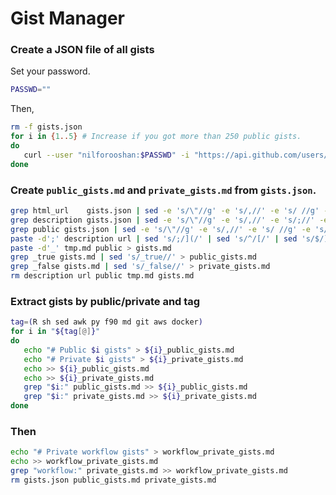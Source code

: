 # Gist Manager

### Create a JSON file of all gists

Set your password.

```sh
PASSWD=""
```

Then,

```sh
rm -f gists.json
for i in {1..5} # Increase if you got more than 250 public gists.
do
   curl --user "nilforooshan:$PASSWD" -i "https://api.github.com/users/nilforooshan/gists?&page=$i&per_page=50" >> gists.json
done
```

### Create `public_gists.md` and `private_gists.md` from `gists.json`.

```sh
grep html_url    gists.json | sed -e 's/\"//g' -e 's/,//' -e 's/ //g' -e 's/html_url://' | grep -v nilforooshan > url
grep description gists.json | sed -e 's/\"//g' -e 's/,//' -e 's/;//' -e 's/    description: //' > description
grep public gists.json | sed -e 's/\"//g' -e 's/,//' -e 's/ //g' -e 's/public://' > public
paste -d';' description url | sed 's/;/](/' | sed 's/^/[/' | sed 's/$/)/' > tmp.md
paste -d'_' tmp.md public > gists.md
grep _true gists.md | sed 's/_true//' > public_gists.md
grep _false gists.md | sed 's/_false//' > private_gists.md
rm description url public tmp.md gists.md
```

### Extract gists by public/private and tag

```sh
tag=(R sh sed awk py f90 md git aws docker)
for i in "${tag[@]}"
do
   echo "# Public $i gists" > ${i}_public_gists.md
   echo "# Private $i gists" > ${i}_private_gists.md
   echo >> ${i}_public_gists.md
   echo >> ${i}_private_gists.md
   grep "$i:" public_gists.md >> ${i}_public_gists.md
   grep "$i:" private_gists.md >> ${i}_private_gists.md
done
```

### Then

```sh
echo "# Private workflow gists" > workflow_private_gists.md
echo >> workflow_private_gists.md
grep "workflow:" private_gists.md >> workflow_private_gists.md
rm gists.json public_gists.md private_gists.md
```
